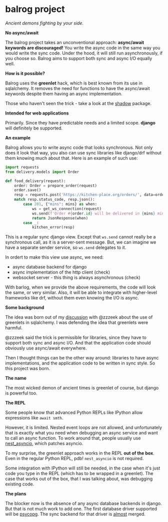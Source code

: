 # balrog project

*Ancient demons fighting by your side.*

**No async/await**

The balrog project takes an unconventional approach: **async/await keywords are discouraged!**
You write the async code in the same way you would write the sync code.
Under the hood, it will still run asynchronously, if you choose so.
Balrog aims to support both sync and async I/O equally well.

**How is it possible?**

Balrog uses the **greenlet** hack, which is best known from its use in sqlalchemy. It removes the need for functions to have the
async/await keywords despite them having an async implementation.

Those who haven't seen the trick - take a look at the [shadow](https://github.com/balrogproject/shadow) package.

**Intended for web applications**

Primarily. Since they have predictable needs and a limited scope.
**django** will definitely be supported.

**An example**

Balrog allows you to write async code that looks synchronous.
Not only does it look that way, you also can use sync libraries like django/drf
without them knowing much about that. Here is an example of such use:

```python
import requests
from delivery.models import Order

def food_delivery(request):
    order: Order = prepare_order(request)
    order.save()
    resp = requests.post('https://kitchen-place.org/orders/', data=order.as_dict())
    match resp.status_code, resp.json():
        case 201, {"mins": mins} as when:
            ws = get_ws_connection(request)
            ws.send(f'Order #{order.id} will be delivered in {mins} minutes.')
            return JsonResponse(when)
        case _:
            kitchen_error(resp)
```

This is a regular sync django view. Except that `ws.send` cannot really be a synchronous call,
as it is a server-sent message. But, we can imagine we have a separate sender service, so `ws.send` delegates to it.

In ordert to make this view use async, we need:

- async database backend for django
- async implementation of the http client (check)
- websocket server - this thing is always asynchronous (check)

With barlog, when we provide the above requirements, the code will look the same, or very similar.
Also, it will be able to integrate with higher-level frameworks like drf,
without them even knowing the I/O is async.

**Some background**

The idea was born out of my [discussion](https://github.com/balrogproject/rfc/issues/3) with
@zzzeek about the use of
greenlets in sqlalchemy. I was defending the idea that greenlets were harmful.

@zzzeek said the trick is permissible for libraries, since they have to support both sync and async I/O. And that
the application code should obviously use async/await everywhere.

Then I thought things can be the other way around: libraries to have async implementations, and the application code
to be written in sync style. So this project was born.

**The name**

The most wicked demon of ancient times is greenlet of course, but django is powerful too.

**The REPL**

Some people know that advanced Python REPLs like IPython allow expressions like `await smth`.

However, it is limited. Nested
event loops are not allowed, and unfortunately that is exactly what you need
when debugging an async service and want to call an async function.
To work around that, people usually use
[nest_asyncio](https://github.com/erdewit/nest_asyncio), which patches asyncio.

To my surprise, the greenlet approach works in the REPL **out of the box**. Even in the regular Python REPL, pdb!
`nest_asyncio` is not required.

Some integration with IPython will still be needed, in the case when it's just code you type in the REPL
(which has to be wrapped in a greenlet). The case that works out of the box, that I was talking about, was debugging existing code.

**The plans**

The blocker now is the absence of any async database backends in django. But that is not much work to add one.
The first database driver supported will be [psycopg](https://github.com/psycopg/psycopg).
The sync backend for that driver is [almost](https://github.com/django/django/pull/15687) merged.